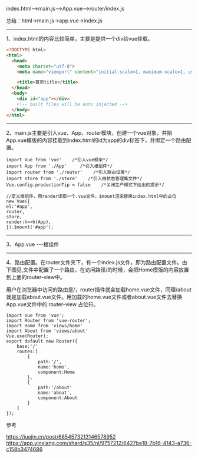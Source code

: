 index.html-->main.js-->App.vue-->router/index.js

总结：html->main.js->app.vue->index.js

---
1、index.html的内容比较简单，主要是提供一个div给vue挂载。

```HTML
<!DOCTYPE html>
<html>
  <head>
    <meta charset="utf-8">
    <meta name="viewport" content="initial-scale=1, maximum-scale=1, user-scalable=no, width=device-width, minimal-ui, viewport-fit=cover" />//适应手机屏幕

    <title>首页title</title>
  </head>
  <body>
    <div id="app"></div>
    <!-- built files will be auto injected -->
  </body>
</html>
```

---

2、main.js主要是引入vue、App、router模块，创建一个vue对象，并把App.vue模版的内容挂载到index.html的id为app的div标签下，并绑定一个路由配置。

```JS
import Vue from 'vue'    /*引入vue框架*/
import App from './App'     /*引入根组件*/
import router from './router'    /*引入路由设置*/
import store from './store'    /*引入根状态管理集文件*/
Vue.config.productionTip = false    /*关闭生产模式下给出的提示*/

//定义根组件，用render读取一个.vue文件，$mount渲染替换index.html中的占位
new Vue({
el:'#app',
router,
store,
render:h=>h(App),
}).$mount('#app');
``` 

---

3、App.vue ---根组件

---

4、路由配置。在router文件夹下，有一个index.js文件，即为路由配置文件。由下图见,文件中配置了一个路由，在访问路径/的时候，会把Home模版的内容放置到上面的router-view中。

用户在浏览器中访问的路由是/，router插件就会加载home.vue文件，同理/about就是加载about.vue文件。用加载的home.vue文件或者about.vue文件去替换App.vue文件中的 router-view 占位符。

```JS
import Vue from 'vue';
import Router from 'vue-router';
import Home from 'views/home'
import About from 'views/about'
Vue.use(Router);
export default new Router({
    base:'/'
    routes:[
        {
            path:'/',
            name:'home',
            component:Home
        },
        {
            path:'/about'
            name:'about',
            component:About
        }
    ]
});
```


参考

https://juejin.cn/post/6854573213146578952  https://app.yinxiang.com/shard/s35/nl/9757212/6427be18-7b16-4143-a736-c158b3474686
